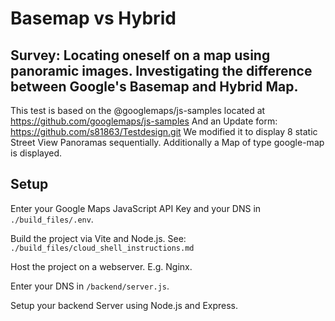 # Basemap vs Hybrid

## Survey: Locating oneself on a map using panoramic images. Investigating the difference between Google's Basemap and Hybrid Map.

This test is based on the @googlemaps/js-samples located at
https://github.com/googlemaps/js-samples
And an Update form: https://github.com/s81863/Testdesign.git
We modified it to display 8 static Street View Panoramas sequentially. Additionally a Map of type google-map is displayed.

## Setup

Enter your Google Maps JavaScript API Key and your DNS in `./build_files/.env`.

Build the project via Vite and Node.js. See: `./build_files/cloud_shell_instructions.md`

Host the project on a webserver. E.g. Nginx.

Enter your DNS in `/backend/server.js`.

Setup your backend Server using Node.js and Express.
